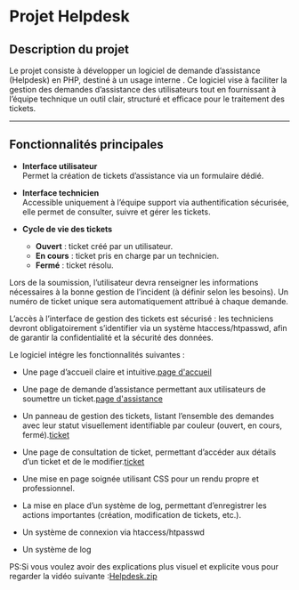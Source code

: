 # Projet Helpdesk 

## Description du projet

Le projet consiste à développer un logiciel de demande d’assistance (Helpdesk) en PHP, destiné à un usage interne . Ce logiciel vise à faciliter la gestion des demandes d’assistance des utilisateurs tout en fournissant à l’équipe technique un outil clair, structuré et efficace pour le traitement des tickets.

---

## Fonctionnalités principales

- **Interface utilisateur**  
  Permet la création de tickets d’assistance via un formulaire dédié.

- **Interface technicien**  
  Accessible uniquement à l’équipe support via authentification sécurisée, elle permet de consulter, suivre et gérer les tickets.

- **Cycle de vie des tickets**  
  - **Ouvert** : ticket créé par un utilisateur.  
  - **En cours** : ticket pris en charge par un technicien.  
  - **Fermé** : ticket résolu.

Lors de la soumission, l’utilisateur devra renseigner les informations nécessaires à la bonne gestion de l’incident (à définir selon les besoins). Un numéro de ticket unique sera automatiquement attribué à chaque demande.

L’accès à l’interface de gestion des tickets est sécurisé : les techniciens devront obligatoirement s’identifier via un système htaccess/htpasswd, afin de garantir la confidentialité et la sécurité des données.

Le logiciel intégre les fonctionnalités suivantes :

- Une page d’accueil claire et intuitive.[page d'accueil](https://github.com/KHELIFI-Mohamed/Helpdesk/blob/main/index.php)

- Une page de demande d’assistance permettant aux utilisateurs de soumettre un ticket.[page d'assistance](https://github.com/KHELIFI-Mohamed/Helpdesk/blob/main/assistance.php)

- Un panneau de gestion des tickets, listant l’ensemble des demandes avec leur statut visuellement identifiable par couleur (ouvert, en cours, fermé).[ticket](https://github.com/KHELIFI-Mohamed/Helpdesk/blob/main/techn.php)

- Une page de consultation de ticket, permettant d’accéder aux détails d’un ticket et de le modifier.[ticket](https://github.com/KHELIFI-Mohamed/Helpdesk/blob/main/techn.php)

- Une mise en page soignée utilisant CSS pour un rendu propre et professionnel.

- La mise en place d’un système de log, permettant d’enregistrer les actions importantes (création, modification de tickets, etc.).

- Un système de connexion via htaccess/htpasswd

- Un système de log 


PS:Si vous voulez avoir des explications plus visuel et explicite vous pour regarder la vidéo suivante :[Helpdesk.zip](https://github.com/user-attachments/files/20327768/Helpdesk.zip)



